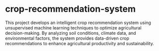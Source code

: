 # crop-recommendation-system
This project develops an intelligent crop recommendation system using unsupervised machine learning techniques to optimize agricultural decision-making. By analyzing soil conditions, climate data, and environmental factors, the system provides data-driven crop recommendations to enhance agricultural productivity and sustainability.

